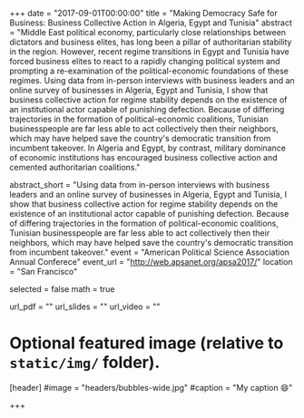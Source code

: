 +++
date = "2017-09-01T00:00:00"
title = "Making Democracy Safe for Business: Business Collective Action in Algeria, Egypt and Tunisia"
abstract = "Middle East political economy, particularly close relationships between dictators and business elites, has long been a pillar of authoritarian stability in the region. However, recent regime transitions in Egypt and Tunisia have forced business elites to react to a rapidly changing political system and prompting a re-examination of the political-economic foundations of these regimes. Using data from in-person interviews with business leaders and an online survey of businesses in Algeria, Egypt and Tunisia, I show that business collective action for regime stability depends on the existence of an institutional actor capable of punishing defection. Because of differing trajectories in the formation of political-economic coalitions, Tunisian businesspeople are far less able to act collectively then their neighbors, which may have helped save the country's democratic transition from incumbent takeover. In Algeria and Egypt, by contrast, military dominance of economic institutions has encouraged business collective action and cemented authoritarian coalitions."

abstract_short = "Using data from in-person interviews with business leaders and an online survey of businesses in Algeria, Egypt and Tunisia, I show that business collective action for regime stability depends on the existence of an institutional actor capable of punishing defection. Because of differing trajectories in the formation of political-economic coalitions, Tunisian businesspeople are far less able to act collectively then their neighbors, which may have helped save the country's democratic transition from incumbent takeover."
event = "American Political Science Association Annual Conferece"
event_url = "http://web.apsanet.org/apsa2017/"
location = "San Francisco"

selected = false
math = true

url_pdf = ""
url_slides = ""
url_video = ""

# Optional featured image (relative to `static/img/` folder).
[header]
#image = "headers/bubbles-wide.jpg"
#caption = "My caption :smile:"

+++



